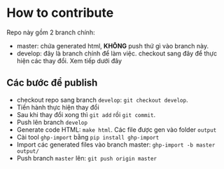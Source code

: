 # How to contribute

Repo này gồm 2 branch chính:

* master: chứa generated html, **KHÔNG** push thứ gì vào branch này.
* develop: đây là branch chính để làm việc. checkout sang đây để thực hiện các
thay đổi. Xem tiếp dưới đây

## Các bước để publish

* checkout repo sang branch `develop`: `git checkout develop`.
* Tiến hành thực hiện thay đổi
* Sau khi thay đổi xong thì `git add` rồi `git commit`.
* Push lên branch `develop`
* Generate code HTML: `make html`. Các file được gen vào folder `output`
* Cài tool `ghp-import` bằng `pip install ghp-import`
* Import các generated files vào branch master: `ghp-import -b master output/`
* Push branch `master` lên: `git push origin master`
